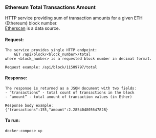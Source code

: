 ### Ethereum Total Transactions Amount
HTTP service providing sum of transaction amounts for a given ETH (Ethereum) block number.  
[Etherscan](https://etherscan.io/) is a data source.

#### Request:
    The service provides single HTTP endpoint:
        GET /api/block/<block_number>/total
    where <block_number> is a requested block number in decimal format.

    Request example: /api/block/11509797/total
#### Response:
    The response is returned as a JSON document with two fields:
    - “transactions” - total count of transactions in the block
    - “amount” - total amount of transaction values (in Ether)

    Response body example:
    {"transactions":155,"amount":2.285404805647828}

#### To run:
    docker-compose up